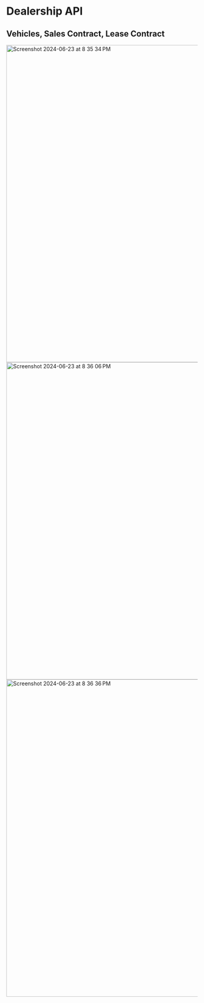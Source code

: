 # Dealership API

## Vehicles, Sales Contract, Lease Contract
<img width="834" alt="Screenshot 2024-06-23 at 8 35 34 PM" src="https://github.com/nuhiii/Dealership_API_Starter/assets/143645213/bbda5476-6288-4bc0-9663-6145848935d9">
<img width="834" alt="Screenshot 2024-06-23 at 8 36 06 PM" src="https://github.com/nuhiii/Dealership_API_Starter/assets/143645213/da0535b4-ff18-4ba1-8254-69b3e46256e0">
<img width="834" alt="Screenshot 2024-06-23 at 8 36 36 PM" src="https://github.com/nuhiii/Dealership_API_Starter/assets/143645213/ea039e22-ecec-4dc8-9177-0e406f0d0101">
